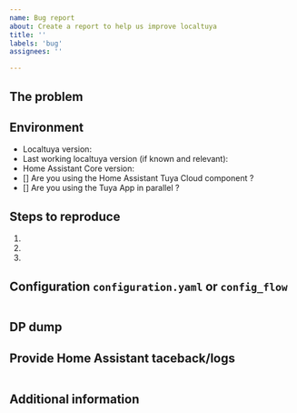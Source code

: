 ```yaml
---
name: Bug report
about: Create a report to help us improve localtuya
title: ''
labels: 'bug'
assignees: ''

---
```

<!-- READ THIS FIRST:
  - For a new device, first check if you can find a similar device in the https://github.com/rospogrigio/localtuya/wiki/Known-working-and-non-working-devices
  - Try to update to latest master version, your problem may be already fixed.
  - Do not report issues for already existing problems. Check that an issue is not already opened and enrich it.
  - Provide as many details as possible. Paste logs, configuration samples and code into the backticks.
-->
## The problem
<!-- 
  Describe the issue you are experiencing here to communicate to the
  maintainers. Tell us what you were trying to do and what happened.
-->


## Environment
<!--
  Provide details about your environment.
-->
- Localtuya version: <!-- plugin version from HACS, master, commit id --> 
- Last working localtuya version (if known and relevant): 
- Home Assistant Core version: <!-- Configuration => Info --> 
- [] Are you using the Home Assistant Tuya Cloud component ? <!-- if yes, put a x between the two [] => [x] -->
- [] Are you using the Tuya App in parallel ? <!-- if yes, put a x between the two [] => [x] -->

## Steps to reproduce
<!--
  Clearly define how to reproduce the issue. 
-->
1.
2. 
3.

## Configuration `configuration.yaml` or `config_flow`
<!--
  Fill this with the yaml or config_flow configuration of the failing device. Even if it seems unimportant to you. 
  Remove personal information and local key.
-->
```yaml

```

## DP dump
<!-- 
  Paste here a DP dump, see https://github.com/rospogrigio/localtuya/wiki/HOWTO-get-a-DPs-dump
  You can also try to qualify your device using the procedure described https://github.com/rospogrigio/localtuya/wiki/Qualifying-a-device
-->

## Provide Home Assistant taceback/logs
<!--
  Provide traces if they are relevant. If the problem is reproducible, try to set the log level to debug for this component at least:
  In Dev Tools => Services:

  logger.set_level
  custom_components.localtuya: debug

-->
```txt

```
## Additional information
<!-- Put here any information that you think it may be relevant -->
